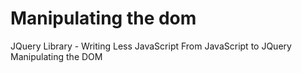 # Manipulating the dom
 JQuery Library - Writing Less JavaScript From JavaScript to JQuery Manipulating the DOM
